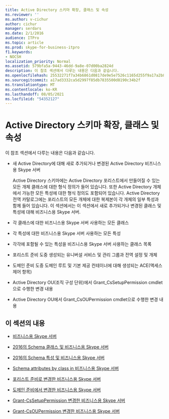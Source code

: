 ```yaml
---
title: Active Directory 스키마 확장, 클래스 및 속성
ms.reviewer: ''
ms.author: v-cichur
author: cichur
manager: serdars
ms.date: 2/1/2016
audience: ITPro
ms.topic: article
ms.prod: skype-for-business-itpro
f1.keywords:
- NOCSH
localization_priority: Normal
ms.assetid: 579bfa5a-9443-46dd-9a8e-07d00ba2824d
description: 이 참조 섹션에서 다루는 내용은 다음과 같습니다.
ms.openlocfilehash: 25532271f7a34b6861d0817de9e5e7526c1165d255f9a17a2b8a79414bc2ba05
ms.sourcegitcommit: a17ad3332ca5d2997f85db7835500d8190c34b2f
ms.translationtype: MT
ms.contentlocale: ko-KR
ms.lasthandoff: 08/05/2021
ms.locfileid: "54352127"
---
```

# <a name="active-directory-schema-extensions-classes-and-attributes"></a>Active Directory 스키마 확장, 클래스 및 속성
 
이 참조 섹션에서 다루는 내용은 다음과 같습니다. 
  
- 새 Active Directory에 대해 새로 추가되거나 변경된 Active Directory 비즈니스용 Skype 서버
    
    Active Directory 스키마에는 Active Directory 포리스트에서 만들어질 수 있는 모든 개체 클래스에 대한 형식 정의가 들어 있습니다. 또한 Active Directory 개체에서 가능한 모든 특성에 대한 형식 정의도 포함되어 있습니다. Active Directory 전역 카탈로그에는 포리스트의 모든 개체에 대한 복제본이 각 개체의 일부 특성과 함께 들어 있습니다. 이 섹션에서는 이 섹션에서 새로 추가되거나 변경된 클래스 및 특성에 대해 비즈니스용 Skype 서버.
    
- 각 클래스에 대한 비즈니스용 Skype 서버 사용하는 모든 클래스
    
- 각 특성에 대한 비즈니스용 Skype 서버 사용하는 모든 특성
    
- 각각에 포함될 수 있는 특성을 비즈니스용 Skype 서버 사용하는 클래스 목록
    
- 포리스트 준비 도중 생성되는 유니버설 서비스 및 관리 그룹과 전역 설정 및 개체
    
- 도메인 준비 도중 도메인 루트 및 기본 제공 컨테이너에 대해 생성되는 ACE(액세스 제어 항목)
    
- Active Directory OU(조직 구성 단위)에서 Grant_CsSetupPermission cmdlet으로 수행한 변경 내용
    
- Active Directory OU에서 Grant_CsOUPermission cmdlet으로 수행한 변경 내용
    
## <a name="in-this-section"></a>이 섹션의 내용

- [비즈니스용 Skype 서버](schema-changes.md)
    
- [2016의 Schema 클래스 및 비즈니스용 Skype 서버](schema-classes-and-descriptions.md)
    
- [2016의 Schema 특성 및 비즈니스용 Skype 서버](schema-attributes-and-descriptions.md)
    
- [Schema attributes by class in 비즈니스용 Skype 서버](schema-attributes-by-class.md)
    
- [포리스트 준비로 변경한 비즈니스용 Skype 서버](changes-made-by-forest-preparation.md)
    
- [도메인 준비에서 변경한 비즈니스용 Skype 서버](changes-made-by-domain-preparation.md)
    
- [Grant-CsSetupPermission 변경한 비즈니스용 Skype 서버](changes-made-by-grant-cssetuppermission.md)
    
- [Grant-CsOUPermission 변경한 비즈니스용 Skype 서버](changes-made-by-grant-csoupermission.md)
    

